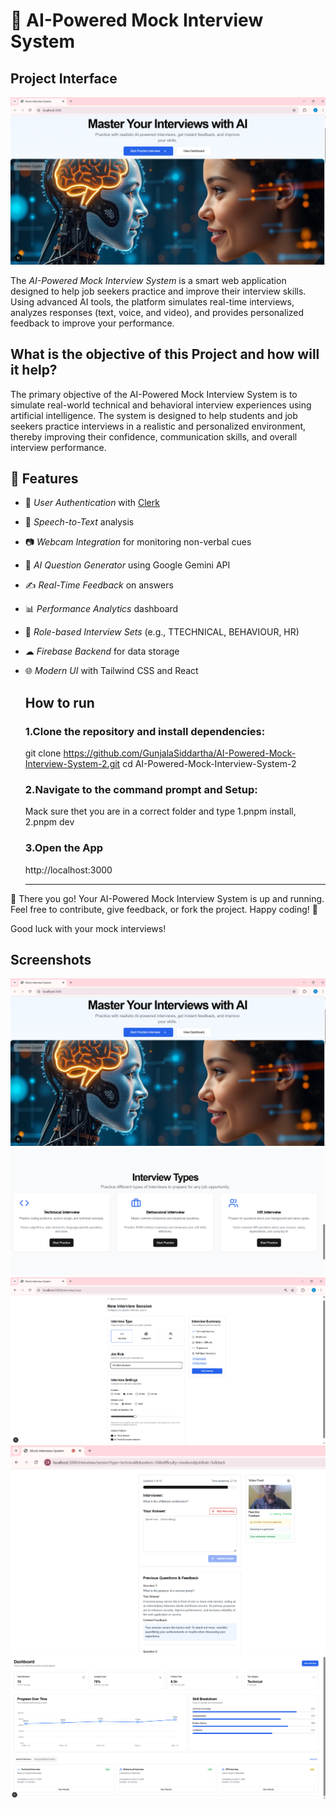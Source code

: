 # 🤖 AI-Powered Mock Interview System

## Project Interface
![image alt](interface.png)


The *AI-Powered Mock Interview System* is a smart web application designed to help job seekers practice and improve their interview skills. Using advanced AI tools, the platform simulates real-time interviews, analyzes responses (text, voice, and video), and provides personalized feedback to improve your performance.

## What is the objective of this Project and how will it help?
The primary objective of the AI-Powered Mock Interview System is to simulate real-world technical and behavioral interview experiences using artificial intelligence. The system is designed to help students and job seekers practice interviews in a realistic and personalized environment, thereby improving their confidence, communication skills, and overall interview performance.

## 🚀 Features

- 🔐 *User Authentication* with [Clerk](https://clerk.dev/)
- 🎤 *Speech-to-Text* analysis
- 📷 *Webcam Integration* for monitoring non-verbal cues
- 🧠 *AI Question Generator* using Google Gemini API
- ✍ *Real-Time Feedback* on answers
- 📊 *Performance Analytics* dashboard
- 🧾 *Role-based Interview Sets* (e.g., TTECHNICAL, BEHAVIOUR, HR)
- ☁ *Firebase Backend* for data storage
- 🌐 *Modern UI* with Tailwind CSS and React

  ## How to run
  ### 1.Clone the repository and install dependencies:
    git clone https://github.com/GunjalaSiddartha/AI-Powered-Mock-Interview-System-2.git
    cd AI-Powered-Mock-Interview-System-2
  ### 2.Navigate to the command prompt and Setup:
    Mack sure thet you are in a correct folder and type
    1.pnpm install, 
    2.pnpm dev
  ### 3.Open the App
    http://localhost:3000

  ---

🎉 There you go! Your AI-Powered Mock Interview System is up and running.  
Feel free to contribute, give feedback, or fork the project. Happy coding! 🚀

Good luck with your mock interviews!
    


## Screenshots
![image alt](https://github.com/GunjalaSiddartha/AI-Powered-Mock-Interview-System-2/blob/d40b88cdd9fb8b8072674a05f238d9e4efdeb8bb/interface.png)
![image alt](https://github.com/GunjalaSiddartha/AI-Powered-Mock-Interview-System-2/blob/00b695398d3fd391a80aed6ea852fb5e6c69d658/interview_types.png)
![image alt](https://github.com/GunjalaSiddartha/AI-Powered-Mock-Interview-System-2/blob/ddd0b38daf511b0525be51a8193fb8f8e00fefda/new_interview_session.png)
![image alt](https://github.com/GunjalaSiddartha/AI-Powered-Mock-Interview-System-2/blob/575bd28f405ab8400c8410e25c338ee834970cba/interview_attending%20and%20result.png)
![image alt](https://github.com/GunjalaSiddartha/AI-Powered-Mock-Interview-System-2/blob/d33b55522f6fdbd6e15cb4f3b0524c94c763e204/performance_dashboard.png)
